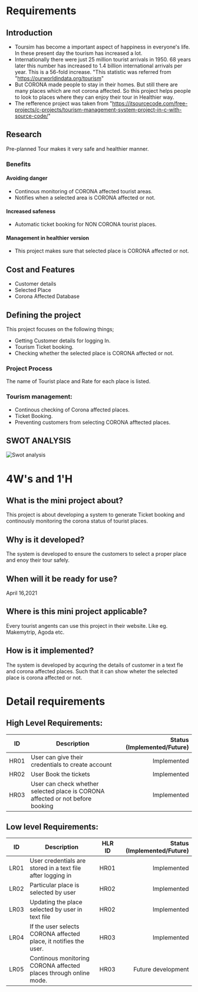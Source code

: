 # Requirements
## Introduction
 
* Toursim has become a important aspect of happiness in everyone's life. In these present day the tourism has increased a lot. 
* Internationally there were just 25 million tourist arrivals in 1950. 68 years later this number has increased to 1.4 billion international arrivals per year. This is a 56-fold increase. "This statistic was referred from "https://ourworldindata.org/tourism"
* But CORONA made people to stay in their homes. But still there are many places which are not corona affected. So this project helps people to look to places where they can enjoy their tour in Healthier way.
* The refference project was taken from "https://itsourcecode.com/free-projects/c-projects/tourism-management-system-project-in-c-with-source-code/"
 
## Research

Pre-planned Tour makes it very safe and healthier manner.

### Benefits
#### Avoiding danger
* Continous monitoring of CORONA affected tourist areas.
* Notifies when a selected area is CORONA affected or not.
#### Increased safeness 
* Automatic ticket booking for NON CORONA tourist places. 
#### Management in healthier version
* This project makes sure that selected place is CORONA affected or not.


## Cost and Features

* Customer details
* Selected Place
* Corona Affected Database

## Defining the project
This project focuses on the following things;
* Getting Customer details for logging In.
* Tourism Ticket booking.
* Checking whether the selected place is CORONA affected or not.

### Project Process
The name of Tourist place and Rate for each place is listed.
### Tourism management:
* Continous checking of Corona affected places.
* Ticket Booking.
* Preventing customers from selecting CORONA afftected places. 


## SWOT ANALYSIS
![Swot analysis](https://user-images.githubusercontent.com/80767144/114968141-5ea22d80-9e93-11eb-8fd5-c9b88b3b6710.png)


# 4W&#39;s and 1&#39;H


## What is the mini project about?
This project is about developing a system to generate Ticket booking and continously monitoring the corona status of tourist places. 

## Why is it developed?
The system is developed to ensure the customers to select a proper place and enoy their tour safely.

## When will it be ready for use?
April 16,2021


## Where is this mini project applicable?
Every tourist angents can use this project in their website. Like eg. Makemytrip, Agoda etc. 

## How is it implemented?
The system is developed by acquring the details of customer in a text fle and corona affected places. Such that it can show wheter the selected place is corona affected or not.

# Detail requirements
## High Level Requirements:


ID | Description | Status (Implemented/Future)
----- | ------------|----------:
HR01  | User can give their credentials to create account | Implemented |
HR02  | User Book the tickets | Implemented |
HR03  | User can check whether selected place is CORONA affected or not before booking| Implemented |

##  Low level Requirements:


ID | Description | HLR ID| Status (Implemented/Future)
----- | ------------- |-------- | -------:
LR01  | User credentials are stored in a text file after logging in| HR01 |Implemented
LR02 | Particular place is selected by user | HR02 | Implemented
LR03 | Updating the place selected by user in text file | HR02 | Implemented
LR04 | If the user selects CORONA affected place, it notifies the user. | HR03 | Implemented 
LR05 | Continous monitoring CORONA affected places through online mode.| HR03 | Future development
